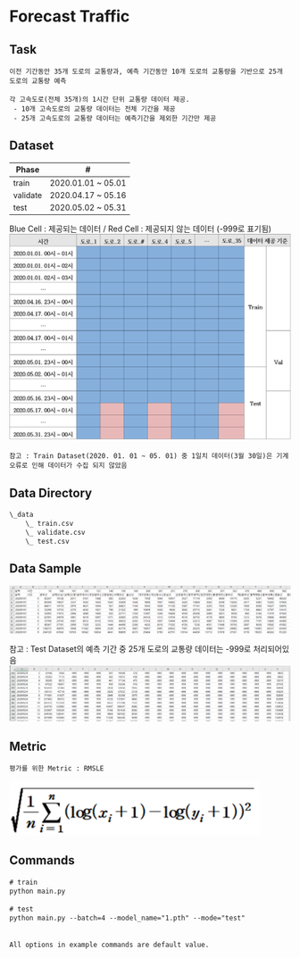 # Forecast Traffic

## Task
```
이전 기간동안 35개 도로의 교통량과, 예측 기간동안 10개 도로의 교통량을 기반으로 25개 도로의 교통량 예측

각 고속도로(전체 35개)의 1시간 단위 교통량 데이터 제공.
 - 10개 고속도로의 교통량 데이터는 전체 기간을 제공
 - 25개 고속도로의 교통량 데이터는 예측기간을 제외한 기간만 제공
```

## Dataset
| Phase | # |
| - | - |
| train | 2020.01.01 ~ 05.01 |
| validate | 2020.04.17 ~ 05.16 |
| test | 2020.05.02 ~ 05.31 |

Blue Cell : 제공되는 데이터 / Red Cell : 제공되지 않는 데이터 (-999로 표기됨)
<img width=600 src="Image/Data_split.png"/>
```
참고 : Train Dataset(2020. 01. 01 ~ 05. 01) 중 1일치 데이터(3월 30일)은 기계 오류로 인해 데이터가 수집 되지 않았음
```


## Data Directory
```
\_data
    \_ train.csv
    \_ validate.csv
    \_ test.csv
```

## Data Sample
<img width=800 src="Image/Sample_1.PNG"/>

참고 : Test Dataset의 예측 기간 중 25개 도로의 교통량 데이터는 -999로 처리되어있음
<img width=800 src="Image/Sample_2.PNG"/>


## Metric
```
평가를 위한 Metric : RMSLE
```
<img width=450 src="Image/RMSE_Custom.png"/>


## Commands
```
# train
python main.py 

# test 
python main.py --batch=4 --model_name="1.pth" --mode="test"


All options in example commands are default value.
```



